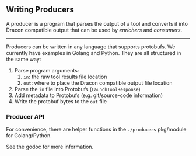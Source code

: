 ## Writing Producers

A producer is a program that parses the output of a tool and converts it into Dracon compatible output that can be used by *enrichers* and *consumers*.

---

Producers can be written in any language that supports protobufs. We currently have examples in Golang and Python. They are all structured in the same way:
1. Parse program arguments:
   1. `in`: the raw tool results file location
   2. `out`: where to place the Dracon compatible output file location
2. Parse the `in` file into Protobufs (`LaunchToolResponse`)
3. Add metadata to Protobufs (e.g. git/source-code information)
4. Write the protobuf bytes to the `out` file

### Producer API
For convenience, there are helper functions in the `./producers` pkg/module for Golang/Python.

See the godoc for more information.
